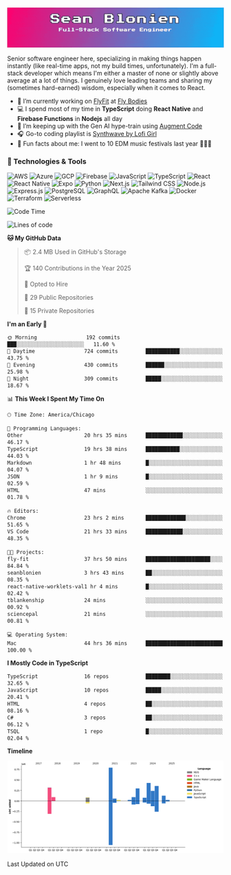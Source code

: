 ![](./assets/banner.gif)

Senior software engineer here, specializing in making things happen instantly (like real-time apps, not my build times, unfortunately). I'm a full-stack developer which means I'm either a master of none or slightly above average at a lot of things. I genuinely love leading teams and sharing my (sometimes hard-earned) wisdom, especially when it comes to React.

- 🏢 I’m currently working on [FlyFit](https://www.fly-bodies.com/flyfit-app) at [Fly Bodies](https://www.fly-bodies.com/)
- 💻 I spend most of my time in **TypeScript** doing **React Native** and **Firebase Functions** in **Nodejs** all day
- 🌱 I’m keeping up with the Gen AI hype-train using [Augment Code](https://www.augmentcode.com/)
- 🎧 Go-to coding playlist is [Synthwave by Lofi Girl](https://open.spotify.com/playlist/1YIe34rcmLjCYpY9wJoM2p?si=dec855ca26434c03)
- 🌈 Fun facts about me: I went to 10 EDM music festivals last year 🕺🏽🪩

### 🔧 Technologies & Tools

![AWS](https://img.shields.io/badge/AWS-FF9900?style=flat&logo=amazonaws&logoColor=white)
![Azure](https://img.shields.io/badge/Azure-0078D4?style=flat&logo=azure&logoColor=white)
![GCP](https://img.shields.io/badge/GCP-1f2937?style=flat&logo=googlecloud&logoColor=4285F4)
![Firebase](https://img.shields.io/badge/Firebase-1f2937?style=flat&logo=firebase&logoColor=FFCA28)
![JavaScript](https://img.shields.io/badge/JavaScript-1f2937?style=flat&logo=javascript&logoColor=F7DF1E)
![TypeScript](https://img.shields.io/badge/TypeScript-1f2937?style=flat&logo=typescript&logoColor=3178C6)
![React](https://img.shields.io/badge/React-1f2937?style=flat&logo=react&logoColor=61DAFB)
![React Native](https://img.shields.io/badge/React_Native-1f2937?style=flat&logo=react&logoColor=61DAFB)
![Expo](https://img.shields.io/badge/Expo-1f2937?style=flat&logo=expo&logoColor=000020)
![Python](https://img.shields.io/badge/Python-1f2937?style=flat&logo=python)
![Next.js](https://img.shields.io/badge/Next.js-1f2937?style=flat&logo=nextdotjs&logoColor=000000)
![Tailwind CSS](https://img.shields.io/badge/Tailwind_CSS-1f2937?style=flat&logo=tailwindcss&logoColor=065F46)
![Node.js](https://img.shields.io/badge/Node.js-1f2937?style=flat&logo=nodedotjs&logoColor=339933)
![Express.js](https://img.shields.io/badge/Express.js-1f2937?style=flat&logo=express&logoColor=000000)
![PostgreSQL](https://img.shields.io/badge/PostgreSQL-1f2937?style=flat&logo=postgresql&logoColor=4169E1)
![GraphQL](https://img.shields.io/badge/GraphQL-1f2937?style=flat&logo=graphql&logoColor=E10098)
![Apache Kafka](https://img.shields.io/badge/Apache_Kafka-1f2937?style=flat&logo=apachekafka&logoColor=231F20)
![Docker](https://img.shields.io/badge/Docker-1f2937?style=flat&logo=docker&logoColor=2496ED)
![Terraform](https://img.shields.io/badge/Terraform-1f2937?style=flat&logo=terraform&logoColor=7B42BC)
![Serverless](https://img.shields.io/badge/Serverless-1f2937?style=flat&logo=serverless&logoColor=FD5750)

<!--START_SECTION:waka-->
![Code Time](http://img.shields.io/badge/Code%20Time-4%2C435%20hrs%2023%20mins-blue)

![Lines of code](https://img.shields.io/badge/From%20Hello%20World%20I%27ve%20Written-3.0%20million%20lines%20of%20code-blue)

**🐱 My GitHub Data** 

> 📦 2.4 MB Used in GitHub's Storage 
 > 
> 🏆 140 Contributions in the Year 2025
 > 
> 💼 Opted to Hire
 > 
> 📜 29 Public Repositories 
 > 
> 🔑 15 Private Repositories 
 > 
**I'm an Early 🐤** 

```text
🌞 Morning                192 commits         ███░░░░░░░░░░░░░░░░░░░░░░   11.60 % 
🌆 Daytime                724 commits         ███████████░░░░░░░░░░░░░░   43.75 % 
🌃 Evening                430 commits         ██████░░░░░░░░░░░░░░░░░░░   25.98 % 
🌙 Night                  309 commits         █████░░░░░░░░░░░░░░░░░░░░   18.67 % 
```


📊 **This Week I Spent My Time On** 

```text
🕑︎ Time Zone: America/Chicago

💬 Programming Languages: 
Other                    20 hrs 35 mins      ████████████░░░░░░░░░░░░░   46.17 % 
TypeScript               19 hrs 38 mins      ███████████░░░░░░░░░░░░░░   44.03 % 
Markdown                 1 hr 48 mins        █░░░░░░░░░░░░░░░░░░░░░░░░   04.07 % 
JSON                     1 hr 9 mins         █░░░░░░░░░░░░░░░░░░░░░░░░   02.59 % 
HTML                     47 mins             ░░░░░░░░░░░░░░░░░░░░░░░░░   01.78 % 

🔥 Editors: 
Chrome                   23 hrs 2 mins       █████████████░░░░░░░░░░░░   51.65 % 
VS Code                  21 hrs 33 mins      ████████████░░░░░░░░░░░░░   48.35 % 

🐱‍💻 Projects: 
fly-fit                  37 hrs 50 mins      █████████████████████░░░░   84.84 % 
seanblonien              3 hrs 43 mins       ██░░░░░░░░░░░░░░░░░░░░░░░   08.35 % 
react-native-worklets-val1 hr 4 mins         █░░░░░░░░░░░░░░░░░░░░░░░░   02.42 % 
tblankenship             24 mins             ░░░░░░░░░░░░░░░░░░░░░░░░░   00.92 % 
sciencepal               21 mins             ░░░░░░░░░░░░░░░░░░░░░░░░░   00.81 % 

💻 Operating System: 
Mac                      44 hrs 36 mins      █████████████████████████   100.00 % 
```

**I Mostly Code in TypeScript** 

```text
TypeScript               16 repos            ████████░░░░░░░░░░░░░░░░░   32.65 % 
JavaScript               10 repos            █████░░░░░░░░░░░░░░░░░░░░   20.41 % 
HTML                     4 repos             ██░░░░░░░░░░░░░░░░░░░░░░░   08.16 % 
C#                       3 repos             ██░░░░░░░░░░░░░░░░░░░░░░░   06.12 % 
TSQL                     1 repo              █░░░░░░░░░░░░░░░░░░░░░░░░   02.04 % 
```



**Timeline**

![Lines of Code chart](https://raw.githubusercontent.com/seanblonien/seanblonien/main/assets/bar_graph.png)


 Last Updated on  UTC
<!--END_SECTION:waka-->
